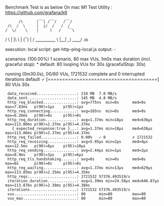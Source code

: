 Benchmark Test is as below On mac M1
Test Utility : https://github.com/grafana/k6


          /\      |‾‾| /‾‾/   /‾‾/
     /\  /  \     |  |/  /   /  /
    /  \/    \    |     (   /   ‾‾\
   /          \   |  |\  \ |  (‾)  |
  / __________ \  |__| \__\ \_____/ .io

  execution: local
     script: get-http-ping-local.js
     output: -

  scenarios: (100.00%) 1 scenario, 80 max VUs, 1m0s max duration (incl. graceful stop):
           * default: 80 looping VUs for 30s (gracefulStop: 30s)


running (0m30.0s), 00/80 VUs, 1721532 complete and 0 interrupted iterations
default ✓ [======================================] 80 VUs  30s

     data_received..................: 210 MB  7.0 MB/s
     data_sent......................: 145 MB  4.8 MB/s
     http_req_blocked...............: avg=775ns  min=0s      med=0s       max=7.83ms   p(90)=1µs    p(95)=1µs
     http_req_connecting............: avg=165ns  min=0s      med=0s       max=6.26ms   p(90)=0s     p(95)=0s
     http_req_duration..............: avg=1.37ms min=18µs    med=636µs    max=113.86ms p(90)=2.37ms p(95)=4.37ms
       { expected_response:true }...: avg=1.37ms min=18µs    med=636µs    max=113.86ms p(90)=2.37ms p(95)=4.37ms
     http_req_failed................: 0.00%   ✓ 0            ✗ 1721532
     http_req_receiving.............: avg=5.95µs min=2µs     med=4µs      max=12.5ms   p(90)=8µs    p(95)=10µs
     http_req_sending...............: avg=2.44µs min=1µs     med=2µs      max=8.9ms    p(90)=3µs    p(95)=6µs
     http_req_tls_handshaking.......: avg=0s     min=0s      med=0s       max=0s       p(90)=0s     p(95)=0s
     http_req_waiting...............: avg=1.37ms min=13µs    med=629µs    max=113.85ms p(90)=2.35ms p(95)=4.35ms
     http_reqs......................: 1721532 57376.493519/s
     iteration_duration.............: avg=1.39ms min=24.58µs med=646.87µs max=113.87ms p(90)=2.38ms p(95)=4.38ms
     iterations.....................: 1721532 57376.493519/s
     vus............................: 80      min=80         max=80
     vus_max........................: 80      min=80         max=80
